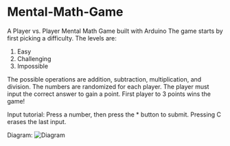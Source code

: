 # Mental-Math-Game
A Player vs. Player Mental Math Game built with Arduino
The game starts by first picking a difficulty. The levels are:
1. Easy
2. Challenging
3. Impossible

The possible operations are addition, subtraction, multiplication, and division.
The numbers are randomized for each player. The player must input the correct answer to gain a point.
First player to 3 points wins the game! 

Input tutorial:
Press a number, then press the * button to submit. Pressing C erases the last input.


Diagram:
![Diagram](https://user-images.githubusercontent.com/44332803/207444092-345ab838-6d03-4af3-b229-b04e9d57e484.png)
